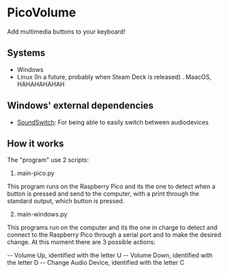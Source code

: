 # PicoVolume

Add multimedia buttons to your keyboard!



## Systems

- Windows
- Linux (In a future, probably when Steam Deck is released)
. MaacOS, HAHAHAHAHAH

## Windows' external dependencies

- [SoundSwitch](https://soundswitch.aaflalo.me/): For being able to easily switch between audiodevices

## How it works

The "program" use 2 scripts:

1. main-pico.py

This program runs on the Raspberry Pico and its the one to detect when a button is pressed and send to the computer, with a print through the standard output, which button is pressed.

2. main-windows.py

This programs run on the computer and its the one in charge to detect and connect to the Raspberry Pico through a serial port and to make the desired change. At this moment there are 3 possible actions:

-- Volume Up, identified with the letter U
-- Volume Down, identified with the letter D
-- Change Audio Device, identified with the letter C